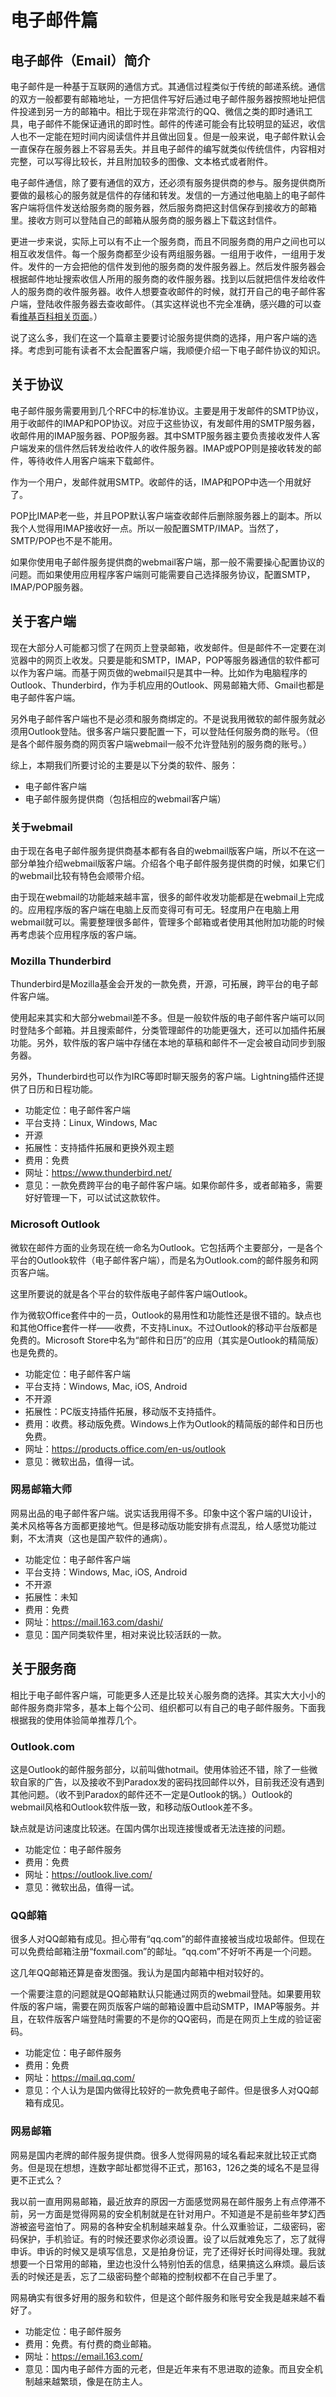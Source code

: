 # 电子邮件篇

## 电子邮件（Email）简介

电子邮件是一种基于互联网的通信方式。其通信过程类似于传统的邮递系统。通信的双方一般都要有邮箱地址，一方把信件写好后通过电子邮件服务器按照地址把信件投递到另一方的邮箱中。相比于现在非常流行的QQ、微信之类的即时通讯工具，电子邮件不能保证通讯的即时性。邮件的传递可能会有比较明显的延迟，收信人也不一定能在短时间内阅读信件并且做出回复。但是一般来说，电子邮件默认会一直保存在服务器上不容易丢失。并且电子邮件的编写就类似传统信件，内容相对完整，可以写得比较长，并且附加较多的图像、文本格式或者附件。

电子邮件通信，除了要有通信的双方，还必须有服务提供商的参与。服务提供商所要做的最核心的服务就是信件的存储和转发。发信的一方通过他电脑上的电子邮件客户端将信件发送给服务商的服务器，然后服务商把这封信保存到接收方的邮箱里。接收方则可以登陆自己的邮箱从服务商的服务器上下载这封信件。

更进一步来说，实际上可以有不止一个服务商，而且不同服务商的用户之间也可以相互收发信件。每一个服务商都至少设有两组服务器。一组用于收件，一组用于发件。发件的一方会把他的信件发到他的服务商的发件服务器上。然后发件服务器会根据邮件地址搜索收信人所用的服务商的收件服务器。找到以后就把信件发给收件人的服务商的收件服务器。收件人想要查收邮件的时候，就打开自己的电子邮件客户端，登陆收件服务器去查收邮件。（其实这样说也不完全准确，感兴趣的可以查看[维基百科相关页面](https://en.wikipedia.org/wiki/Email)。）

说了这么多，我们在这一个篇章主要要讨论服务提供商的选择，用户客户端的选择。考虑到可能有读者不太会配置客户端，我顺便介绍一下电子邮件协议的知识。

## 关于协议

电子邮件服务需要用到几个RFC中的标准协议。主要是用于发邮件的SMTP协议，用于收邮件的IMAP和POP协议。对应于这些协议，有发邮件用的SMTP服务器，收邮件用的IMAP服务器、POP服务器。其中SMTP服务器主要负责接收发件人客户端发来的信件然后转发给收件人的收件服务器。IMAP或POP则是接收转发的邮件，等待收件人用客户端来下载邮件。

作为一个用户，发邮件就用SMTP。收邮件的话，IMAP和POP中选一个用就好了。

POP比IMAP老一些，并且POP默认客户端查收邮件后删除服务器上的副本。所以我个人觉得用IMAP接收好一点。所以一般配置SMTP/IMAP。当然了，SMTP/POP也不是不能用。

如果你使用电子邮件服务提供商的webmail客户端，那一般不需要操心配置协议的问题。而如果使用应用程序客户端则可能需要自己选择服务协议，配置SMTP，IMAP/POP服务器。

## 关于客户端

现在大部分人可能都习惯了在网页上登录邮箱，收发邮件。但是邮件不一定要在浏览器中的网页上收发。只要是能和SMTP，IMAP，POP等服务器通信的软件都可以作为客户端。而基于网页做的webmail只是其中一种。比如作为电脑程序的Outlook、Thunderbird，作为手机应用的Outlook、网易邮箱大师、Gmail也都是电子邮件客户端。

另外电子邮件客户端也不是必须和服务商绑定的。不是说我用微软的邮件服务就必须用Outlook登陆。很多客户端只要配置一下，可以登陆任何服务商的账号。（但是各个邮件服务商的网页客户端webmail一般不允许登陆别的服务商的账号。）

综上，本期我们所要讨论的主要是以下分类的软件、服务：

* 电子邮件客户端
* 电子邮件服务提供商（包括相应的webmail客户端）

### 关于webmail

由于现在各电子邮件服务提供商基本都有各自的webmail版客户端，所以不在这一部分单独介绍webmail版客户端。介绍各个电子邮件服务提供商的时候，如果它们的webmail比较有特色会顺带介绍。

由于现在webmail的功能越来越丰富，很多的邮件收发功能都是在webmail上完成的。应用程序版的客户端在电脑上反而变得可有可无。轻度用户在电脑上用webmail就可以。需要整理很多邮件，管理多个邮箱或者使用其他附加功能的时候再考虑装个应用程序版的客户端。

### Mozilla Thunderbird

Thunderbird是Mozilla基金会开发的一款免费，开源，可拓展，跨平台的电子邮件客户端。

使用起来其实和大部分webmail差不多。但是一般软件版的电子邮件客户端可以同时登陆多个邮箱。并且搜索邮件，分类管理邮件的功能更强大，还可以加插件拓展功能。另外，软件版的客户端中存储在本地的草稿和邮件不一定会被自动同步到服务器。

另外，Thunderbird也可以作为IRC等即时聊天服务的客户端。Lightning插件还提供了日历和日程功能。

* 功能定位：电子邮件客户端
* 平台支持：Linux, Windows, Mac
* 开源
* 拓展性：支持插件拓展和更换外观主题
* 费用：免费
* 网址：<https://www.thunderbird.net/>
* 意见：一款免费跨平台的电子邮件客户端。如果你邮件多，或者邮箱多，需要好好管理一下，可以试试这款软件。

### Microsoft Outlook

微软在邮件方面的业务现在统一命名为Outlook。它包括两个主要部分，一是各个平台的Outlook软件（电子邮件客户端），而是名为Outlook.com的邮件服务和网页客户端。

这里所要说的就是各个平台的软件版电子邮件客户端Outlook。

作为微软Office套件中的一员，Outlook的易用性和功能性还是很不错的。缺点也和其他Office套件一样——收费，不支持Linux。不过Outlook的移动平台版都是免费的。Microsoft Store中名为“邮件和日历”的应用（其实是Outlook的精简版）也是免费的。

* 功能定位：电子邮件客户端
* 平台支持：Windows, Mac, iOS, Android
* 不开源
* 拓展性：PC版支持插件拓展，移动版不支持插件。
* 费用：收费。移动版免费。Windows上作为Outlook的精简版的邮件和日历也免费。
* 网址：<https://products.office.com/en-us/outlook>
* 意见：微软出品，值得一试。

### 网易邮箱大师

网易出品的电子邮件客户端。说实话我用得不多。印象中这个客户端的UI设计，美术风格等各方面都更接地气。但是移动版功能安排有点混乱，给人感觉功能过剩，不太清爽（这也是国产软件的通病）。

* 功能定位：电子邮件客户端
* 平台支持：Windows, Mac, iOS, Android
* 不开源
* 拓展性：未知
* 费用：免费
* 网址：<https://mail.163.com/dashi/>
* 意见：国产同类软件里，相对来说比较活跃的一款。

## 关于服务商

相比于电子邮件客户端，可能更多人还是比较关心服务商的选择。其实大大小小的邮件服务商非常多，基本上每个公司、组织都可以有自己的电子邮件服务。下面我根据我的使用体验简单推荐几个。

### Outlook.com

这是Outlook的邮件服务部分，以前叫做hotmail。使用体验还不错，除了一些微软自家的广告，以及接收不到Paradox发的密码找回邮件以外，目前我还没有遇到其他问题。（收不到Paradox的邮件还不一定是Outlook的锅。）Outlook的webmail风格和Outlook软件版一致，和移动版Outlook差不多。

缺点就是访问速度比较迷。在国内偶尔出现连接慢或者无法连接的问题。

* 功能定位：电子邮件服务
* 费用：免费
* 网址：<https://outlook.live.com/>
* 意见：微软出品，值得一试。

### QQ邮箱

很多人对QQ邮箱有成见。担心带有“qq.com”的邮件直接被当成垃圾邮件。但现在可以免费给邮箱注册“foxmail.com”的邮址。“qq.com”不好听不再是一个问题。

这几年QQ邮箱还算是奋发图强。我认为是国内邮箱中相对较好的。

一个需要注意的问题就是QQ邮箱默认只能通过网页的webmail登陆。如果要用软件版的客户端，需要在网页版客户端的邮箱设置中启动SMTP，IMAP等服务。并且，在软件版客户端登陆时需要的不是你的QQ密码，而是在网页上生成的验证密码。

* 功能定位：电子邮件服务
* 费用：免费
* 网址：<https://mail.qq.com/>
* 意见：个人认为是国内做得比较好的一款免费电子邮件。但是很多人对QQ邮箱有成见。

### 网易邮箱

网易是国内老牌的邮件服务提供商。很多人觉得网易的域名看起来就比较正式商务。但是现在想想，连数字邮址都觉得不正式，那163，126之类的域名不是显得更不正式么？

我以前一直用网易邮箱，最近放弃的原因一方面感觉网易在邮件服务上有点停滞不前，另一方面是觉得网易的安全机制就是在针对用户。不知道是不是前些年梦幻西游被盗号盗怕了。网易的各种安全机制越来越复杂。什么双重验证，二级密码，密码保护，手机验证。有的时候还要求你必须设置。设了以后就难免忘了，忘了就得申诉。申诉的时候又是填写信息，又是拍身份证，完了还得好长时间得处理。我就想要一个日常用的邮箱，里边也没什么特别怕丢的信息，结果搞这么麻烦。最后该丢的时候还是丢，忘了二级密码整个邮箱的控制权都不在自己手里了。

网易确实有很多好用的服务和软件，但是这个邮件服务和账号安全我是越来越不看好了。

* 功能定位：电子邮件服务
* 费用：免费。有付费的商业邮箱。
* 网址：<https://email.163.com/>
* 意见：国内电子邮件方面的元老，但是近年来有不思进取的迹象。而且安全机制越来越繁琐，像是在防主人。

